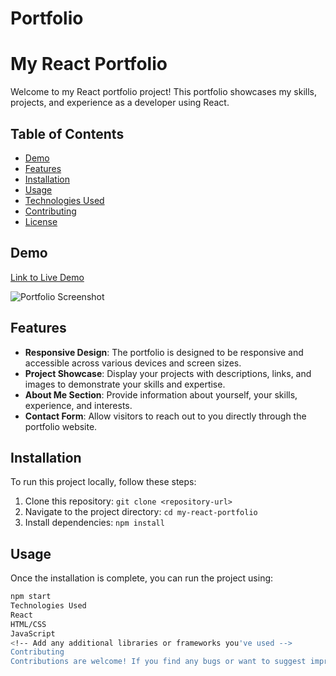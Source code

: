 # Portfolio
# My React Portfolio

Welcome to my React portfolio project! This portfolio showcases my skills, projects, and experience as a developer using React.

## Table of Contents

- [Demo](#demo)
- [Features](#features)
- [Installation](#installation)
- [Usage](#usage)
- [Technologies Used](#technologies-used)
- [Contributing](#contributing)
- [License](#license)

## Demo

[Link to Live Demo](#) <!-- Add the link to your deployed portfolio -->

![Portfolio Screenshot](/screenshot.png) <!-- Replace `/screenshot.png` with the actual path to your portfolio screenshot -->

## Features

- **Responsive Design**: The portfolio is designed to be responsive and accessible across various devices and screen sizes.
- **Project Showcase**: Display your projects with descriptions, links, and images to demonstrate your skills and expertise.
- **About Me Section**: Provide information about yourself, your skills, experience, and interests.
- **Contact Form**: Allow visitors to reach out to you directly through the portfolio website.

## Installation

To run this project locally, follow these steps:

1. Clone this repository: `git clone <repository-url>`
2. Navigate to the project directory: `cd my-react-portfolio`
3. Install dependencies: `npm install`

## Usage

Once the installation is complete, you can run the project using:

```bash
npm start
Technologies Used
React
HTML/CSS
JavaScript
<!-- Add any additional libraries or frameworks you've used -->
Contributing
Contributions are welcome! If you find any bugs or want to suggest improvements, feel free to open an issue or submit a pull request.
